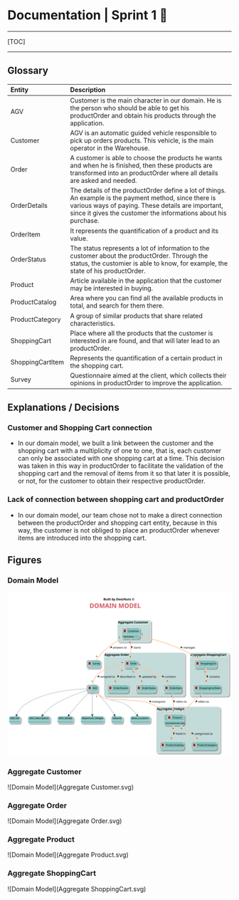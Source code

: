 # Documentation | Sprint 1 📄

------

[TOC]

------

## Glossary

| Entity           | Description                                                  |
| :--------------- | :----------------------------------------------------------- |
| AGV              | Customer is the main character in our domain. He is the person who should be able to get his productOrder and obtain his products through the application. |
| Customer         | AGV is an automatic guided vehicle responsible to pick up orders products. This vehicle, is the main operator in the Warehouse. |
| Order            | A customer is able to choose the products he wants and when he is finished, then these products are transformed into an productOrder where all details are asked and needed. |
| OrderDetails     | The details of the productOrder define a lot of things. An example is the payment method, since there is various ways of paying. These details are important, since it gives the customer the informations about his purchase. |
| OrderItem        | It represents the quantification of a product and its value. |
| OrderStatus      | The status represents a lot of information to the customer about the productOrder. Through the status, the customier is able to know, for example, the state of his productOrder. |
| Product          | Article available in the application that the customer may be interested in buying. |
| ProductCatalog   | Area where you can find all the available products in total, and search for them there. |
| ProductCategory  | A group of similar products that share related characteristics. |
| ShoppingCart     | Place where all the products that the customer is interested in are found, and that will later lead to an productOrder. |
| ShoppingCartItem | Represents the quantification of a certain product in the shopping cart. |
| Survey           | Questionnaire aimed at the client, which collects their opinions in productOrder to improve the application. |

## Explanations / Decisions

### Customer and Shopping Cart connection

- In our domain model, we built a link between the customer and the shopping cart with a multiplicity of one to one, that is, each customer can only be associated with one shopping cart at a time. This decision was taken in this way in productOrder to facilitate the validation of the shopping cart and the removal of items from it so that later it is possible, or not, for the customer to obtain their respective productOrder.

### Lack of connection between shopping cart and productOrder

- In our domain model, our team chose not to make a direct connection between the productOrder and shopping cart entity, because in this way, the customer is not obliged to place an productOrder whenever items are introduced into the shopping cart.

## Figures

### Domain Model

[^Note]: The rectangles with an (E) mean that they are entities, the boxes surrounding them as their names indicate, are aggregates, and finally, the dashed links between the entities and the rectangles below, exist since these rectangles are value objects.

![Domain Model](DomainModel.svg)

### Aggregate Customer

![Domain Model](Aggregate Customer.svg)

### Aggregate Order

![Domain Model](Aggregate Order.svg)

### Aggregate Product

![Domain Model](Aggregate Product.svg)

### Aggregate ShoppingCart

![Domain Model](Aggregate ShoppingCart.svg)